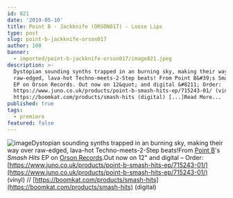```yaml
---
id: 821
date: '2019-05-10'
title: Point B - Jackknife (ORSON017) - Loose Lips
type: post
slug: point-b-jackknife-orson017
author: 100
banner:
  - imported/point-b-jackknife-orson017/image821.jpeg
description: >-
  Dystopian sounding synths trapped in an burning sky, making their way over
  raw-edged, lava-hot Techno-meets-2-Step beats! From Point B&#39;s Smash Hits
  EP on Orson Records. Out now on 12&quot; and digital &#8211; Order:
  https://www.juno.co.uk/products/point-b-smash-hits-ep/715243-01/ (vinyl) //
  https://boomkat.com/products/smash-hits (digital) [...]Read More...
published: true
tags:
  - premiere
featured: false
---
```

![image](../imported/point-b-jackknife-orson017/image821.jpeg)Dystopian sounding synths trapped in an burning sky, making their way over raw-edged, lava-hot Techno-meets-2-Step beats!From [Point B](https://www.discogs.com/artist/84578-Point-B)'s _Smash Hits_ EP on [Orson Records](https://www.discogs.com/label/25858-Orson-Records).Out now on 12" and digital – Order: [](https://www.juno.co.uk/products/point-b-smash-hits-ep/715243-01/)[https://www.juno.co.uk/products/point-b-smash-hits-ep/715243-01/](https://www.juno.co.uk/products/point-b-smash-hits-ep/715243-01/) (vinyl) // [](https://boomkat.com/products/smash-hits)[https://boomkat.com/products/smash-hits](https://boomkat.com/products/smash-hits) (digital)
